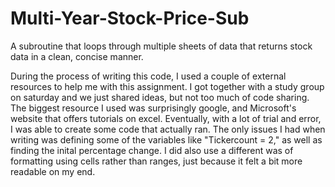 # Multi-Year-Stock-Price-Sub
A subroutine that loops through multiple sheets of data that returns stock data in a clean, concise manner. 

During the process of writing this code, I used a couple of external resources to help me with this assignment. I got together with a study group on saturday and we just shared ideas, but not too much of code sharing. The biggest resource I used was surprisingly google, and Microsoft's website that offers tutorials on excel. Eventually, with a lot of trial and error, I was able to create some code that actually ran. The only issues I had when writing was defining some of the variables like "Tickercount = 2," as well as finding the inital percentage change. I did also use a different was of formatting using cells rather than ranges, just because it felt a bit more readable on my end.
